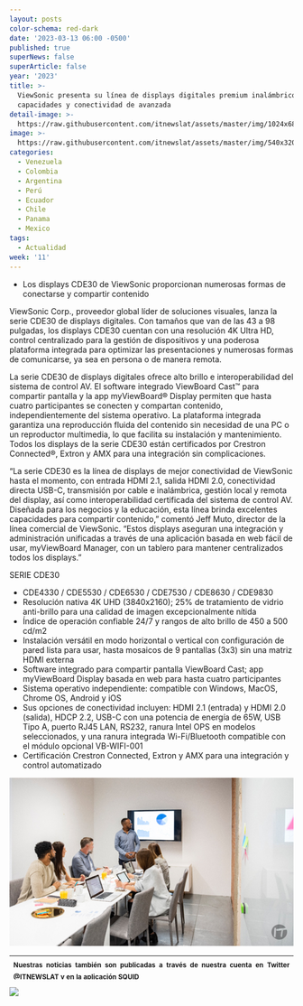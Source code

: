 ```yaml
---
layout: posts
color-schema: red-dark
date: '2023-03-13 06:00 -0500'
published: true
superNews: false
superArticle: false
year: '2023'
title: >-
  ViewSonic presenta su línea de displays digitales premium inalámbricos con
  capacidades y conectividad de avanzada
detail-image: >-
  https://raw.githubusercontent.com/itnewslat/assets/master/img/1024x680/presentacion-en-reu-g.jpg
image: >-
  https://raw.githubusercontent.com/itnewslat/assets/master/img/540x320/presentacion-en-reu-p.jpg
categories:
  - Venezuela
  - Colombia
  - Argentina
  - Perú
  - Ecuador
  - Chile
  - Panama
  - Mexico
tags:
  - Actualidad
week: '11'
---
```

- Los displays CDE30 de ViewSonic proporcionan numerosas formas de conectarse y compartir contenido

ViewSonic Corp., proveedor global líder de soluciones visuales, lanza la serie CDE30 de displays digitales. Con tamaños que van de las 43 a 98 pulgadas, los displays CDE30 cuentan con una resolución 4K Ultra HD, control centralizado para la gestión de dispositivos y una poderosa plataforma integrada para optimizar las presentaciones y numerosas formas de comunicarse, ya sea en persona o de manera remota.
 
La serie CDE30 de displays digitales ofrece alto brillo e interoperabilidad del sistema de control AV. El software integrado ViewBoard Cast™ para compartir pantalla y la app myViewBoard® Display permiten que hasta cuatro participantes se conecten y compartan contenido, independientemente del sistema operativo. La plataforma integrada garantiza una reproducción fluida del contenido sin necesidad de una PC o un reproductor multimedia, lo que facilita su instalación y mantenimiento. Todos los displays de la serie CDE30 están certificados por Crestron Connected®, Extron y AMX para una integración sin complicaciones.
 
“La serie CDE30 es la línea de displays de mejor conectividad de ViewSonic hasta el momento, con entrada HDMI 2.1, salida HDMI 2.0, conectividad directa USB-C, transmisión por cable e inalámbrica, gestión local y remota del display, así como interoperabilidad certificada del sistema de control AV. Diseñada para los negocios y la educación, esta línea brinda excelentes capacidades para compartir contenido,” comentó Jeff Muto, director de la línea comercial de ViewSonic. “Estos displays aseguran una integración y administración unificadas a través de una aplicación basada en web fácil de usar, myViewBoard Manager, con un tablero para mantener centralizados todos los displays.”
 
SERIE CDE30
- CDE4330 / CDE5530 / CDE6530 / CDE7530 / CDE8630 / CDE9830
- Resolución nativa 4K UHD (3840x2160); 25% de tratamiento de vidrio anti-brillo para una calidad de imagen excepcionalmente nítida
- Índice de operación confiable 24/7 y rangos de alto brillo de 450 a 500 cd/m2
- Instalación versátil en modo horizontal o vertical con configuración de pared lista para usar, hasta mosaicos de 9 pantallas (3x3) sin una matriz HDMI externa
- Software integrado para compartir pantalla ViewBoard Cast; app myViewBoard Display basada en web para hasta cuatro participantes
- Sistema operativo independiente: compatible con Windows, MacOS, Chrome OS, Android y iOS
- Sus opciones de conectividad incluyen: HDMI 2.1 (entrada) y HDMI 2.0 (salida), HDCP 2.2, USB-C con una potencia de energía de 65W, USB Tipo A, puerto RJ45 LAN, RS232, ranura Intel OPS en modelos seleccionados, y una ranura integrada Wi-Fi/Bluetooth compatible con el módulo opcional VB-WIFI-001
- Certificación Crestron Connected, Extron y AMX para una integración y control automatizado

![](https://raw.githubusercontent.com/itnewslat/assets/master/img/540x320/presentacion-en-reu-p.jpg)

<table style="height: 42px;" width="569">
<tbody>
<tr>
<td style="text-align: justify;"><sub><strong>Nuestras noticias también son publicadas a través de nuestra cuenta en Twitter <a href="https://twitter.com/itnewslat?lang=es">@ITNEWSLAT</a> y en la aplicación <a href="https://squidapp.co/en/">SQUID</a></strong></sub></td>
</tr>
</tbody>
</table>
<img src="https://tracker.metricool.com/c3po.jpg?hash=56f88a41e39ab42c063cc51676587a04"/>
